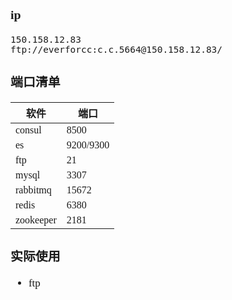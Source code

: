 <span  style="font-family: Simsun,serif; font-size: 17px; ">

### ip

~~~
150.158.12.83
ftp://everforcc:c.c.5664@150.158.12.83/
~~~


### 端口清单

| 软件     | 端口      |
|--------------|---------------|
|consul | 8500 |
|es    |   9200/9300 |
|ftp    |    21 |
|mysql |    3307 |
|rabbitmq | 15672 |
|redis    | 6380 |
|zookeeper    | 2181 |

### 实际使用

- ftp
~~~

~~~

</span>